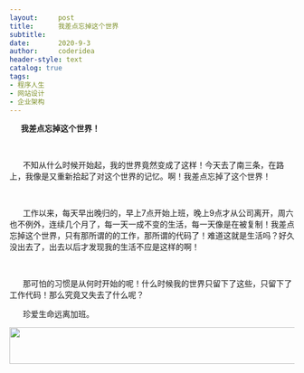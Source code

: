 ```yaml
---
layout:     post
title:      我差点忘掉这个世界
subtitle:   
date:       2020-9-3
author:     coderidea
header-style: text
catalog: true
tags:
- 程序人生
- 网站设计
- 企业架构
--- 
```

<p><span style="color:#393939;font-family:verdana, 'ms song', Arial, Helvetica, sans-serif;font-size:14px;line-height:21px;">
</span></p><p style="margin-left:auto;text-indent:0px;"><span><strong style="line-height:normal;">      我差点忘掉这个世界！</strong></span></p>
<p style="margin-left:auto;text-indent:0px;"> </p>
<p style="margin-left:auto;text-indent:0px;line-height:normal;">      不知从什么时候开始起，我的世界竟然变成了这样！今天去了南三条，在路上，我像是又重新拾起了对这个世界的记忆。啊！我差点忘掉了这个世界！</p>
<p style="margin-left:auto;text-indent:0px;line-height:normal;"> </p>
<p style="margin-left:auto;text-indent:0px;line-height:normal;">      工作以来，每天早出晚归的，早上7点开始上班，晚上9点才从公司离开，周六也不例外，连续几个月了，每一天一成不变的生活，每一天像是在被复制！我差点忘掉这个世界，只有那所谓的的工作，那所谓的代码了！难道这就是生活吗？好久没出去了，出去以后才发现我的生活不应是这样的啊！</p>
<p style="margin-left:auto;text-indent:0px;line-height:normal;"> </p>
<p style="margin-left:auto;text-indent:0px;line-height:normal;">      那可怕的习惯是从何时开始的呢！什么时候我的世界只留下了这些，只留下了工作代码！那么究竟又失去了什么呢？</p>
<p style="margin-left:auto;text-indent:0px;line-height:normal;">      珍爱生命远离加班。</p>
<p style="margin-left:auto;text-indent:0px;line-height:normal;"><img src="http://i6.itc.cn/20090527/452_ff23b515_0d4e_4628_b43b_8f2bd979dff7_0.gif" alt="" width="757" height="65" /></p>
